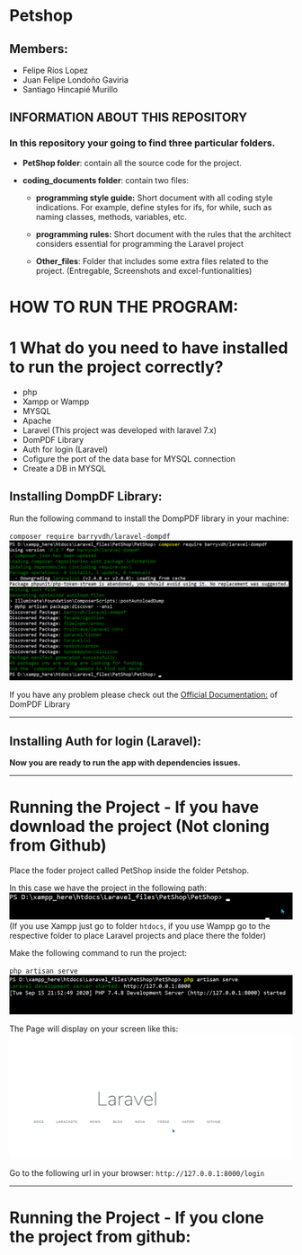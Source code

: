 # Petshop

## Members: 
- Felipe Ríos Lopez
- Juan Felipe Londoño Gaviria
- Santiago Hincapié Murillo

## INFORMATION ABOUT THIS REPOSITORY

### In this repository your going to find three particular folders. 
- **PetShop folder**: contain all the source code for   the project. 
- **coding_documents folder**: contain two files: 

    - **programming style guide:** Short document with all coding style indications. For example, define styles for ifs, for while, such as naming classes, methods, variables, etc.

    - **programming rules:** Short document with the rules that the architect considers essential for programming the Laravel project

    - **Other_files**: Folder that includes some extra files related to the project. (Entregable, Screenshots and excel-funtionalities)




# HOW TO RUN THE PROGRAM:

# 1 What do you need to have installed to run the project correctly?
- php
- Xampp or Wampp
- MYSQL 
- Apache 
- Laravel (This project was developed with laravel 7.x)
- DomPDF Library
- Auth for login (Laravel)
- Cofigure the port of the data base for MYSQL connection
- Create a DB in MYSQL

## Installing DompDF Library: 
Run the following command to install the DompPDF library in your machine: 

`
 composer require barryvdh/laravel-dompdf
`
![Alt text](\PetShop\storage\images_Guide\guide2.png)

If you have any problem please check out the 
[Official Documentation:](https://github.com/barryvdh/laravel-dompdf) of DomPDF Library

-----------------------------------------------------------------------
## Installing Auth for login (Laravel):


**Now you are ready to run the app with dependencies issues.**


-----------------------------------------------------------------------
# Running the Project - If you have download the project (Not cloning from Github)

Place the foder project called PetShop inside the folder Petshop. 


In this case we have the project in the following path:  
![Alt text](\PetShop\storage\images_Guide\guide1.png)
(If you use Xampp just go to folder `htdocs`, if you use Wampp go to the respective folder to place Laravel projects and place there the folder)

Make the following command to run the project:

`
php artisan serve
`
![Alt text](\PetShop\storage\images_Guide\guide3.png)

The Page will display on your screen like this: 
![Alt text](\PetShop\storage\images_Guide\guide4.png)

Go to the following url in your browser: 
`http://127.0.0.1:8000/login`

---------------------------------------------------------------------------

# Running the Project - If you clone the project from github:
